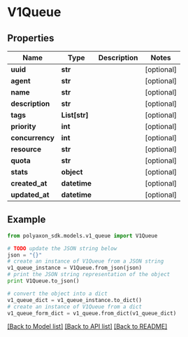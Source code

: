 # V1Queue


## Properties
Name | Type | Description | Notes
------------ | ------------- | ------------- | -------------
**uuid** | **str** |  | [optional] 
**agent** | **str** |  | [optional] 
**name** | **str** |  | [optional] 
**description** | **str** |  | [optional] 
**tags** | **List[str]** |  | [optional] 
**priority** | **int** |  | [optional] 
**concurrency** | **int** |  | [optional] 
**resource** | **str** |  | [optional] 
**quota** | **str** |  | [optional] 
**stats** | **object** |  | [optional] 
**created_at** | **datetime** |  | [optional] 
**updated_at** | **datetime** |  | [optional] 

## Example

```python
from polyaxon_sdk.models.v1_queue import V1Queue

# TODO update the JSON string below
json = "{}"
# create an instance of V1Queue from a JSON string
v1_queue_instance = V1Queue.from_json(json)
# print the JSON string representation of the object
print V1Queue.to_json()

# convert the object into a dict
v1_queue_dict = v1_queue_instance.to_dict()
# create an instance of V1Queue from a dict
v1_queue_form_dict = v1_queue.from_dict(v1_queue_dict)
```
[[Back to Model list]](../README.md#documentation-for-models) [[Back to API list]](../README.md#documentation-for-api-endpoints) [[Back to README]](../README.md)


